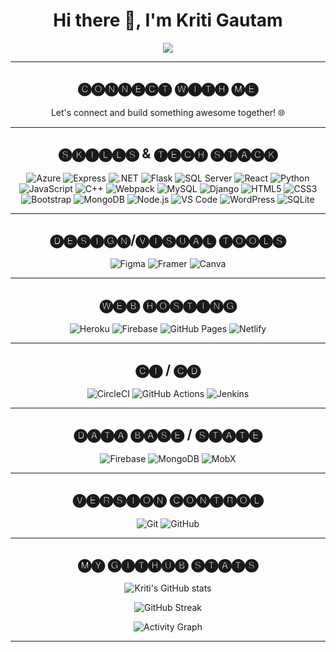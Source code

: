 <h1 align="center">Hi there 👋, I'm Kriti Gautam</h1>

<p align="center">
  <a href="https://github.com/KritiGautam">
    <img src="https://readme-typing-svg.herokuapp.com?font=Fira+Code&size=30&pause=1000&color=FF5733&center=true&vCenter=true&width=500&lines=Full+Stack+Developer;DevOps+Enthusiast;Cloud+Practitioner;Always+Learning+New+Things!">
  </a>
</p>

---

<h2 align="center">🅒🅞🅝🅝🅔🅒🅣 🅦🅘🅣🅗 🅜🅔</h2>
<p align="center">Let's connect and build something awesome together! 🌐</p>

---

<h2 align="center">🅢🅚🅘🅛🅛🅢 & 🅣🅔🅒🅗 🅢🅣🅐🅒🅚</h2>

<p align="center">
  <img src="https://img.shields.io/badge/-Azure-blue" alt="Azure"/>
  <img src="https://img.shields.io/badge/-Express-black" alt="Express"/>
  <img src="https://img.shields.io/badge/-dotnet-blue" alt=".NET"/>
  <img src="https://img.shields.io/badge/-Flask-black" alt="Flask"/>
  <img src="https://img.shields.io/badge/-SQL%20Server-blue" alt="SQL Server"/>
  <img src="https://img.shields.io/badge/-React-blue" alt="React"/>
  <img src="https://img.shields.io/badge/-Python-yellow" alt="Python"/>
  <img src="https://img.shields.io/badge/-JavaScript-yellow" alt="JavaScript"/>
  <img src="https://img.shields.io/badge/-C++-blue" alt="C++"/>
  <img src="https://img.shields.io/badge/-Webpack-blue" alt="Webpack"/>
  <img src="https://img.shields.io/badge/-MySQL-blue" alt="MySQL"/>
  <img src="https://img.shields.io/badge/-Django-green" alt="Django"/>
  <img src="https://img.shields.io/badge/-HTML5-orange" alt="HTML5"/>
  <img src="https://img.shields.io/badge/-CSS3-blue" alt="CSS3"/>
  <img src="https://img.shields.io/badge/-Bootstrap-purple" alt="Bootstrap"/>
  <img src="https://img.shields.io/badge/-MongoDB-green" alt="MongoDB"/>
  <img src="https://img.shields.io/badge/-Node.js-green" alt="Node.js"/>
  <img src="https://img.shields.io/badge/-VS%20Code-blue" alt="VS Code"/>
  <img src="https://img.shields.io/badge/-WordPress-blue" alt="WordPress"/>
  <img src="https://img.shields.io/badge/-SQLite-blue" alt="SQLite"/>
</p>

---

<h2 align="center">🅓🅔🅢🅘🅖🅝/🅥🅘🅢🅤🅐🅛 🅣🅞🅞🅛🅢</h2>
<p align="center">
  <img src="https://img.shields.io/badge/-Figma-black" alt="Figma"/>
  <img src="https://img.shields.io/badge/-Framer-black" alt="Framer"/>
  <img src="https://img.shields.io/badge/-Canva-blue" alt="Canva"/>
</p>

---

<h2 align="center">🅦🅔🅑 🅗🅞🅢🅣🅘🅝🅖</h2>
<p align="center">
  <img src="https://img.shields.io/badge/-Heroku-purple" alt="Heroku"/>
  <img src="https://img.shields.io/badge/-Firebase-yellow" alt="Firebase"/>
  <img src="https://img.shields.io/badge/-GitHub%20Pages-black" alt="GitHub Pages"/>
  <img src="https://img.shields.io/badge/-Netlify-blue" alt="Netlify"/>
</p>

---

<h2 align="center">🅒🅘 / 🅒🅓</h2>
<p align="center">
  <img src="https://img.shields.io/badge/-CircleCI-black" alt="CircleCI"/>
  <img src="https://img.shields.io/badge/-GitHub%20Actions-black" alt="GitHub Actions"/>
  <img src="https://img.shields.io/badge/-Jenkins-black" alt="Jenkins"/>
</p>

---

<h2 align="center">🅓🅐🅣🅐 🅑🅐🅢🅔 / 🅢🅣🅐🅣🅔</h2>
<p align="center">
  <img src="https://img.shields.io/badge/-Firebase-yellow" alt="Firebase"/>
  <img src="https://img.shields.io/badge/-MongoDB-green" alt="MongoDB"/>
  <img src="https://img.shields.io/badge/-MobX-orange" alt="MobX"/>
</p>

---

<h2 align="center">🅥🅔🅡🅢🅘🅞🅝 🅒🅞🅝🅣🅡🅞🅛</h2>
<p align="center">
  <img src="https://img.shields.io/badge/-Git-black" alt="Git"/>
  <img src="https://img.shields.io/badge/-GitHub-black" alt="GitHub"/>
</p>

---

<h2 align="center">🅜🅨 🅖🅘🅣🅗🅤🅑 🅢🅣🅐🅣🅢</h2>
<p align="center">
  <img src="https://github-readme-stats.vercel.app/api?username=KritiGautam&show_icons=true&theme=radical" alt="Kriti's GitHub stats"/>
</p>

<p align="center">
  <img src="https://github-readme-streak-stats.herokuapp.com?user=KritiGautam&theme=radical&hide_border=true" alt="GitHub Streak"/>
</p>

<p align="center">
  <img src="https://activity-graph.herokuapp.com/graph?username=KritiGautam&theme=rogue" alt="Activity Graph"/>
</p>

---

